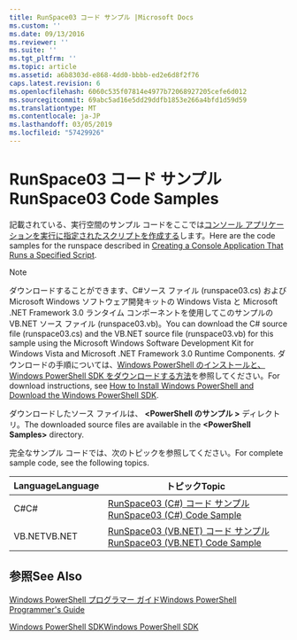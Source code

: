```yaml
---
title: RunSpace03 コード サンプル |Microsoft Docs
ms.custom: ''
ms.date: 09/13/2016
ms.reviewer: ''
ms.suite: ''
ms.tgt_pltfrm: ''
ms.topic: article
ms.assetid: a6b8303d-e868-4dd0-bbbb-ed2e6d8f2f76
caps.latest.revision: 6
ms.openlocfilehash: 6060c535f07814e4977b72068927205cefe6d012
ms.sourcegitcommit: 69abc5ad16e5dd29ddfb1853e266a4bfd1d59d59
ms.translationtype: MT
ms.contentlocale: ja-JP
ms.lasthandoff: 03/05/2019
ms.locfileid: "57429926"
---
```

# <a name="runspace03-code-samples"></a><span data-ttu-id="664da-102">RunSpace03 コード サンプル</span><span class="sxs-lookup"><span data-stu-id="664da-102">RunSpace03 Code Samples</span></span>

<span data-ttu-id="664da-103">記載されている、実行空間のサンプル コードをここでは[コンソール アプリケーションを実行に指定されたスクリプトを作成する](http://msdn.microsoft.com/en-us/a93e6006-36db-4bcc-b9da-c5bebf4ffd68)します。</span><span class="sxs-lookup"><span data-stu-id="664da-103">Here are the code samples for the runspace described in [Creating a Console Application That Runs a Specified Script](http://msdn.microsoft.com/en-us/a93e6006-36db-4bcc-b9da-c5bebf4ffd68).</span></span>

> [!NOTE]
> <span data-ttu-id="664da-104">ダウンロードすることができます、C#ソース ファイル (runspace03.cs) および Microsoft Windows ソフトウェア開発キットの Windows Vista と Microsoft .NET Framework 3.0 ランタイム コンポーネントを使用してこのサンプルの VB.NET ソース ファイル (runspace03.vb)。</span><span class="sxs-lookup"><span data-stu-id="664da-104">You can download the C# source file (runspace03.cs) and the VB.NET source file (runspace03.vb) for this sample using the Microsoft Windows Software Development Kit for Windows Vista and Microsoft .NET Framework 3.0 Runtime Components.</span></span> <span data-ttu-id="664da-105">ダウンロードの手順については、[Windows PowerShell のインストールと、Windows PowerShell SDK をダウンロードする方法](/powershell/developer/installing-the-windows-powershell-sdk)を参照してください。</span><span class="sxs-lookup"><span data-stu-id="664da-105">For download instructions, see [How to Install Windows PowerShell and Download the Windows PowerShell SDK](/powershell/developer/installing-the-windows-powershell-sdk).</span></span>
>
> <span data-ttu-id="664da-106">ダウンロードしたソース ファイルは、  **\<PowerShell のサンプル >** ディレクトリ。</span><span class="sxs-lookup"><span data-stu-id="664da-106">The downloaded source files are available in the **\<PowerShell Samples>** directory.</span></span>

<span data-ttu-id="664da-107">完全なサンプル コードでは、次のトピックを参照してください。</span><span class="sxs-lookup"><span data-stu-id="664da-107">For complete sample code, see the following topics.</span></span>

|<span data-ttu-id="664da-108">Language</span><span class="sxs-lookup"><span data-stu-id="664da-108">Language</span></span>|<span data-ttu-id="664da-109">トピック</span><span class="sxs-lookup"><span data-stu-id="664da-109">Topic</span></span>|
|--------------|-----------|
|<span data-ttu-id="664da-110">C#</span><span class="sxs-lookup"><span data-stu-id="664da-110">C#</span></span>|[<span data-ttu-id="664da-111">RunSpace03 (C#) コード サンプル</span><span class="sxs-lookup"><span data-stu-id="664da-111">RunSpace03 (C#) Code Sample</span></span>](./runspace03-csharp-code-sample.md)|
|<span data-ttu-id="664da-112">VB.NET</span><span class="sxs-lookup"><span data-stu-id="664da-112">VB.NET</span></span>|[<span data-ttu-id="664da-113">RunSpace03 (VB.NET) コード サンプル</span><span class="sxs-lookup"><span data-stu-id="664da-113">RunSpace03 (VB.NET) Code Sample</span></span>](./runspace03-vb-net-code-sample.md)|

## <a name="see-also"></a><span data-ttu-id="664da-114">参照</span><span class="sxs-lookup"><span data-stu-id="664da-114">See Also</span></span>

[<span data-ttu-id="664da-115">Windows PowerShell プログラマー ガイド</span><span class="sxs-lookup"><span data-stu-id="664da-115">Windows PowerShell Programmer's Guide</span></span>](./windows-powershell-programmer-s-guide.md)

[<span data-ttu-id="664da-116">Windows PowerShell SDK</span><span class="sxs-lookup"><span data-stu-id="664da-116">Windows PowerShell SDK</span></span>](../windows-powershell-reference.md)